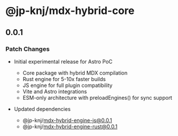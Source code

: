 # @jp-knj/mdx-hybrid-core

## 0.0.1

### Patch Changes

- Initial experimental release for Astro PoC

  - Core package with hybrid MDX compilation
  - Rust engine for 5-10x faster builds
  - JS engine for full plugin compatibility
  - Vite and Astro integrations
  - ESM-only architecture with preloadEngines() for sync support

- Updated dependencies
  - @jp-knj/mdx-hybrid-engine-js@0.0.1
  - @jp-knj/mdx-hybrid-engine-rust@0.0.1
